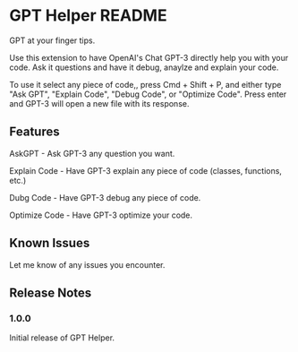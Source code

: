# GPT Helper README

GPT at your finger tips.

Use this extension to have OpenAI's Chat GPT-3 directly help you with your code. Ask it questions and have it debug, anaylze and explain your code.

To use it select any piece of code,, press Cmd + Shift + P, and either type "Ask GPT", "Explain Code", "Debug Code", or "Optimize Code". Press enter and GPT-3 will open a new file with its response.

## Features

AskGPT - Ask GPT-3 any question you want.

Explain Code - Have GPT-3 explain any piece of code (classes, functions, etc.)

Dubg Code - Have GPT-3 debug any piece of code.

Optimize Code - Have GPT-3 optimize your code.

## Known Issues

Let me know of any issues you encounter.

## Release Notes

### 1.0.0

Initial release of GPT Helper.
